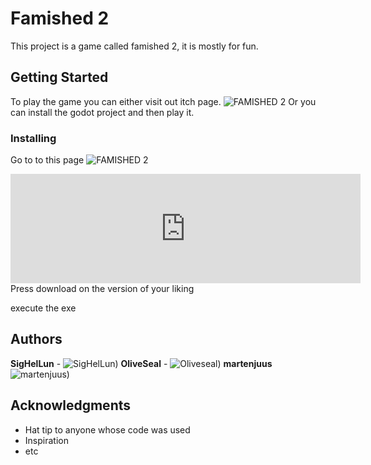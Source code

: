 # Famished 2

This project is a game called famished 2, it is mostly for fun.

## Getting Started

To play the game you can either visit out itch page. 
![FAMISHED 2](https://famished-developers.itch.io/famished-2)
Or you can install the godot project and then play it.

### Installing
Go to to this page
![FAMISHED 2](https://famished-developers.itch.io/famished-2)
<iframe frameborder="0" src="https://itch.io/embed/2749272?border_width=5&amp;bg_color=292828&amp;fg_color=ffffff&amp;link_color=fa5c5c&amp;border_color=bebebe" width="560" height="175"><a href="https://famished-developers.itch.io/famished-2">Famished 2 by Famished Developers</a></iframe>
Press download on the version of your liking

execute the exe

## Authors

**SigHelLun** - ![SigHelLun](https://github.com/SigHelLun))
**OliveSeal** - ![Oliveseal](https://github.com/OliveSeal ))
**martenjuus** ![martenjuus](https://github.com/martenjuus))

## Acknowledgments

* Hat tip to anyone whose code was used
* Inspiration
* etc
